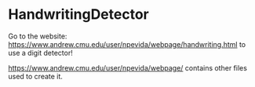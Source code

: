 # HandwritingDetector

Go to the website: https://www.andrew.cmu.edu/user/npevida/webpage/handwriting.html to use a digit detector!

https://www.andrew.cmu.edu/user/npevida/webpage/ contains other files used to create it.
